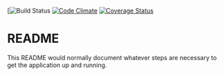 [![Build Status](https://codeship.com/projects/d4c5e550-ecdb-0135-7954-3244ec35664b/status?branch=master)
[![Code Climate](https://codeclimate.com/github/shanlon800/running-log/badges/gpa.svg)](https://codeclimate.com/github/shanlon800/running-log)
[![Coverage Status](https://coveralls.io/repos/github/shanlon800/running-log/badge.svg?branch=master)](https://coveralls.io/github/shanlon800/running-log?branch=master)


# README

This README would normally document whatever steps are necessary to get the
application up and running.
